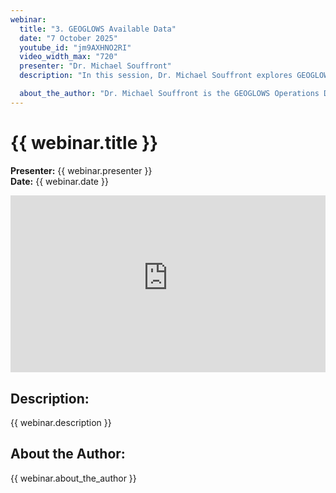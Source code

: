 ```yaml
---
webinar:
  title: "3. GEOGLOWS Available Data"
  date: "7 October 2025"
  youtube_id: "jm9AXHNO2RI"
  video_width_max: "720"
  presenter: "Dr. Michael Souffront"
  description: "In this session, Dr. Michael Souffront explores GEOGLOWS available data including hydrography data, retrospective, and forecasts. An explanation of each dataset is given along with a demonstration."

  about_the_author: "Dr. Michael Souffront is the GEOGLOWS Operations Director. He is also a program manager at Aquaveo. He  specializes in modeling workflow automation and data management and visualization solutions. He completed a Ph.D. at  Brigham Young University, Provo, Utah, USA with an emphasis on Hydroinformatics. He also holds degrees from Utah State  University in Logan, Utah, USA, and Universidad Central del Este in the Dominican Republic. Dr. Souffront's research  contributed to a new approach to hydrologic modeling that combines advances in Information Technology (IT) and cloud  computing to provide hydrologic modeling results as a service. This approach became the first iteration of the GEOGLOWS  RFS. He currently leads the efforts to disseminate the GEOGLOWS streamflow service in collaboration with organizations like The World Bank and WMO."
---
```


# {{ webinar.title }}

**Presenter:** {{ webinar.presenter }}  
**Date:** {{ webinar.date }}

<div style="position: relative; padding-bottom: 56.25%; height: 0; overflow: hidden; max-width: {{ webinar.video_width_max }}px; margin: 0 auto;">
  <iframe
    style="position: absolute; top: 0; left: 0; width: 100%; height: 100%;"
    src="https://www.youtube-nocookie.com/embed/{{ webinar.youtube_id }}?controls=1&start=0"
    title="{{ webinar.title }}"
    frameborder="0"
    allow="accelerometer; autoplay; clipboard-write; encrypted-media; gyroscope; picture-in-picture; web-share"
    referrerpolicy="strict-origin-when-cross-origin" 
    allowfullscreen>
  </iframe>
</div>

## **Description:**

{{ webinar.description }}

## **About the Author:**

{{ webinar.about_the_author }}
